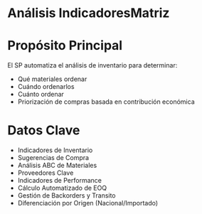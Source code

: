 # Análisis IndicadoresMatriz
# Propósito Principal
El SP automatiza el análisis de inventario para determinar:

- Qué materiales ordenar
- Cuándo ordenarlos
- Cuánto ordenar
- Priorización de compras basada en contribución económica

# Datos Clave

- Indicadores de Inventario
- Sugerencias de Compra
- Análisis ABC de Materiales
- Proveedores Clave
- Indicadores de Performance
- Cálculo Automatizado de EOQ
- Gestión de Backorders y Transito
- Diferenciación por Origen (Nacional/Importado)